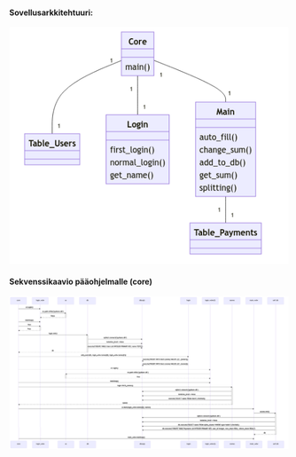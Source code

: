 #### Sovellusarkkitehtuuri:
![arkkitehtuuri](arkkitehtuuri.png)
#### Sekvenssikaavio pääohjelmalle (core)
![sekvenssikaavio](sequence.png)